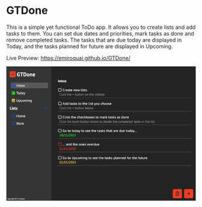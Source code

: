 # GTDone
This is a simple yet functional ToDo app. It allows you to create lists and add tasks to them. You can set due dates and priorities, mark tasks as done and remove completed tasks. The tasks that are due today are displayed in Today, and the tasks planned for future are displayed in Upcoming.

Live Preview: https://emiroquai.github.io/GTDone/

![Alt text](<Screenshot 2023-11-28 at 21.28.00.png>)
